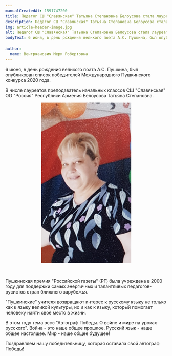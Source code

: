 ```yaml
---
manualCreatedAt: 1591747200
title: Педагог СШ "Славянская" Татьяна Степановна Белоусова стала лауреатом Пушкинской премии
description: Педагог СШ "Славянская" Татьяна Степановна Белоусова стала лауреатом Пушкинской премии
img: article-header-image.jpg
alt: Педагог СШ "Славянская" Татьяна Степановна Белоусова стала лауреатом Пушкинской премии
bodyText: 6 июня, в день рождения великого поэта А.С. Пушкина, был опубликован список победителей Международного Пушкинского конкурса 2020 года. В числе лауреатов преподаватель начальных классов СШ "Славянская" ОО "Россия" Республики Армения Белоусова Татьяна Степановна. Пушкинская премия "Российской газеты" (РГ) была учреждена в 2000 году для поддержки самых энергичных и талантливых педагогов-русистов стран ближнего зарубежья. "Пушкинские" учителя возвращяют интерес к русскому языку не только как к языку великой культуры, но и как к языку, который помогает человеку найти своё место в жизни. В этом году тема эссэ "Автограф Победы. О войне и мире на уроках русского". Война - это наше общее прошлое. Русский язык - наше общее настоящее. Мир - наше общее будущее! Поздравляем нашу победительницу, которая оставила свой автограф Победы!

author: 
  name: Венгржанович Мери Робертовна
---
```


<p>6 июня, в день рождения великого поэта А.С. Пушкина, был опубликован список победителей Международного Пушкинского конкурса 2020 года.</p>
<p>В числе лауреатов преподаватель начальных классов СШ "Славянская" ОО "Россия" Республики Армения Белоусова Татьяна Степановна.</p>

<p style="text-align: center;"><img src="/images/articles/pedagog-ss-slavyanskaya-tatyana-stepanovna-belousova-stala-laureatom-puskinskoi-premii/content/tatyana-stepanovna-belousova.jpg" alt="" width="281" height="500" /></p>

<p style="text-align: center;">&nbsp;</p>
<p>Пушкинская премия "Российской газеты" (РГ) была учреждена в 2000 году для поддержки самых энергичных и талантливых педагогов-русистов стран ближнего зарубежья.</p>
<p>"Пушкинские" учителя возвращяют интерес к русскому языку не только как к языку великой культуры, но и как к языку, который помогает человеку найти своё место в жизни.</p>
<p>В этом году тема эссэ "Автограф Победы. О войне и мире на уроках русского". Война - это наше общее прошлое. Русский язык - наше общее настоящее. Мир - наше общее будущее!</p>
<p>Поздравляем нашу победительницу, которая оставила свой автограф Победы!</p>
